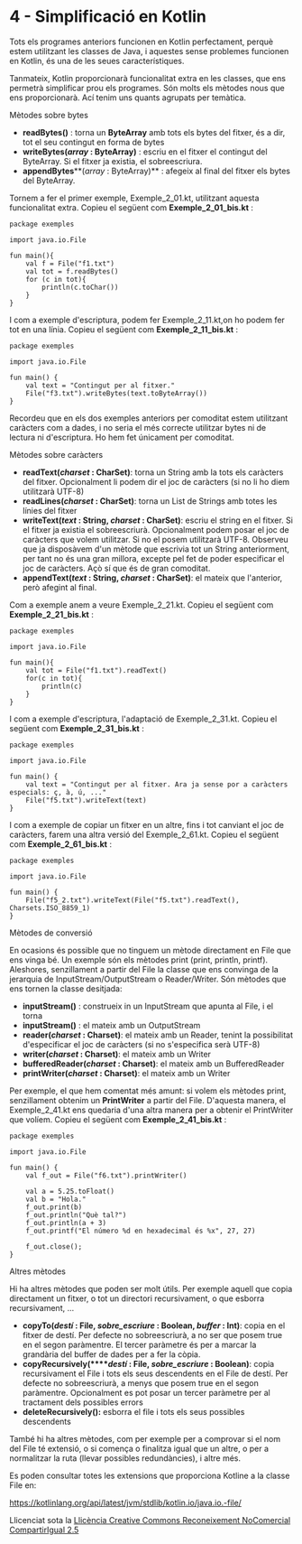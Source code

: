 # 4 - Simplificació en Kotlin

Tots els programes anteriors funcionen en Kotlin perfectament, perquè estem
utilitzant les classes de Java, i aquestes sense problemes funcionen en
Kotlin, és una de les seues característiques.

Tanmateix, Kotlin proporcionarà funcionalitat extra en les classes, que ens
permetrà simplificar prou els programes. Són molts els mètodes nous que ens
proporcionarà. Ací tenim uns quants agrupats per temàtica.

Mètodes sobre bytes

  * **readBytes()** : torna un **ByteArray** amb tots els bytes del fitxer, és a dir, tot el seu contingut en forma de bytes
  * **writeBytes(_array_ : ByteArray)** : escriu en el fitxer el contingut del ByteArray. Si el fitxer ja existia, el sobreescriura.
  * **appendBytes****(_array_ : ByteArray)** : afegeix al final del fitxer els bytes del ByteArray.

Tornem a fer el primer exemple, Exemple_2_01.kt, utilitzant aquesta
funcionalitat extra. Copieu el següent com **Exemple_2_01_bis.kt** :

    
    
    package exemples
    
    import java.io.File
    
    fun main(){
    	val f = File("f1.txt")
    	val tot = f.readBytes()
    	for (c in tot){
    		println(c.toChar())
    	}
    }

I com a exemple d'escriptura, podem fer Exemple_2_11.kt,on ho podem fer tot en
una línia. Copieu el següent com **Exemple_2_11_bis.kt** :

    
    
    package exemples
    
    import java.io.File
    
    fun main() {
    	val text = "Contingut per al fitxer."
    	File("f3.txt").writeBytes(text.toByteArray())
    }

Recordeu que en els dos exemples anteriors per comoditat estem utilitzant
caràcters com a dades, i no seria el més correcte utilitzar bytes ni de
lectura ni d'escriptura. Ho hem fet únicament per comoditat.  
  

Mètodes sobre caràcters

  * **readText(_charset_ : CharSet)**: torna un String amb la tots els caràcters del fitxer. Opcionalment li podem dir el joc de caràcters (si no li ho diem utilitzarà UTF-8)
  * **readLines(_charset_ : CharSet)**: torna un List de Strings amb totes les línies del fitxer
  * **writeText(_text_ : String, _charset_ : CharSet)**: escriu el string en el fitxer. Si el fitxer ja existia el sobreescriurà. Opcionalment podem posar el joc de caràcters que volem utilitzar. Si no el posem utilitzarà UTF-8. Observeu que ja disposàvem d'un mètode que escrivia tot un String anteriorment, per tant no és una gran millora, excepte pel fet de poder especificar el joc de caràcters. Açò sí que és de gran comoditat.
  * **appendText(_text_ : String, _charset_ : CharSet)**: el mateix que l'anterior, però afegint al final.

Com a exemple anem a veure Exemple_2_21.kt. Copieu el següent com
**Exemple_2_21_bis.kt** :

    
    
    package exemples
    
    import java.io.File
    
    fun main(){
    	val tot = File("f1.txt").readText()
    	for(c in tot){
    		println(c)
    	}
    }

I com a exemple d'escriptura, l'adaptació de Exemple_2_31.kt. Copieu el
següent com **Exemple_2_31_bis.kt** :

    
    
    package exemples
    
    import java.io.File
    
    fun main() {
    	val text = "Contingut per al fitxer. Ara ja sense por a caràcters especials: ç, à, ú, ..."
    	File("f5.txt").writeText(text)
    }

I com a exemple de copiar un fitxer en un altre, fins i tot canviant el joc de
caràcters, farem una altra versió del Exemple_2_61.kt. Copieu el següent com
**Exemple_2_61_bis.kt** :

    
    
    package exemples
    
    import java.io.File
    
    fun main() {
    	File("f5_2.txt").writeText(File("f5.txt").readText(), Charsets.ISO_8859_1)
    }

Mètodes de conversió

En ocasions és possible que no tinguem un mètode directament en File que ens
vinga bé. Un exemple són els mètodes print (print, println, printf).
Aleshores, senzillament a partir del File la classe que ens convinga de la
jerarquia de InputStream/OutputStream o Reader/Writer. Són mètodes que ens
tornen la classe desitjada:

  * **inputStream()** : construeix in un InputStream que apunta al File, i el torna
  * **inputStream()** : el mateix amb un OutputStream
  * **reader(_charset_ : Charset)**: el mateix amb un Reader, tenint la possibilitat d'especificar el joc de caràcters (si no s'especifica serà UTF-8)
  * **writer(_charset_ : Charset)**: el mateix amb un Writer
  * **bufferedReader(_charset_ : Charset)**: el mateix amb un BufferedReader
  * **printWriter(_charset_ : Charset)**: el mateix amb un Writer

Per exemple, el que hem comentat més amunt: si volem els mètodes print,
senzillament obtenim un **PrintWriter** a partir del File. D'aquesta manera,
el Exemple_2_41.kt ens quedaria d'una altra manera per a obtenir el
PrintWriter que volíem. Copieu el següent com **Exemple_2_41_bis.kt** :

    
    
    package exemples
    
    import java.io.File
    
    fun main() {
    	val f_out = File("f6.txt").printWriter()
    
    	val a = 5.25.toFloat()
    	val b = "Hola."
    	f_out.print(b)
    	f_out.println("Què tal?")
    	f_out.println(a + 3)
    	f_out.printf("El número %d en hexadecimal és %x", 27, 27)
    
    	f_out.close();
    }

Altres mètodes

Hi ha altres mètodes que poden ser molt útils. Per exemple aquell que copia
directament un fitxer, o tot un directori recursivament, o que esborra
recursivament, ...

  * **copyTo(_destí_ : File, _sobre_escriure_ : Boolean, _buffer_ : Int)**: copia en el fitxer de destí. Per defecte no sobreescriurà, a no ser que posem true en el segon paràmentre. El tercer paràmetre és per a marcar la grandària del buffer de dades per a fer la còpia.
  * **copyRecursively(****_destí_ : File, _sobre_escriure_ : Boolean)**: copia recursivament el File i tots els seus descendents en el File de destí. Per defecte no sobreescriurà, a menys que posem true en el segon paràmentre. Opcionalment es pot posar un tercer paràmetre per al tractament dels possibles errors
  * **deleteRecursively():** esborra el file i tots els seus possibles descendents

També hi ha altres mètodes, com per exemple per a comprovar si el nom del File
té extensió, o si comença o finalitza igual que un altre, o per a normalitzar
la ruta (llevar possibles redundàncies), i altre més.

Es poden consultar totes les extensions que proporciona Kotline a la classe
File en:

https://kotlinlang.org/api/latest/jvm/stdlib/kotlin.io/java.io.-file/


Llicenciat sota la  [Llicència Creative Commons Reconeixement NoComercial
CompartirIgual 2.5](http://creativecommons.org/licenses/by-nc-sa/2.5/)

